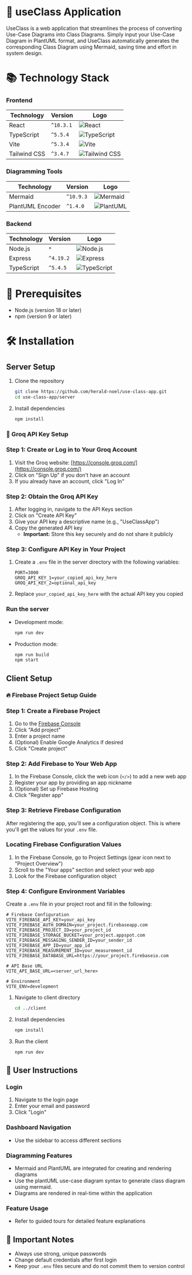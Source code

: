 # 🚀 useClass Application

UseClass is a web application that streamlines the process of converting Use-Case Diagrams into Class Diagrams. Simply input your Use-Case Diagram in PlantUML format, and UseClass automatically generates the corresponding Class Diagram using Mermaid, saving time and effort in system design.

# 📚 Technology Stack

### Frontend

| Technology   | Version   | Logo                                                                                                                    |
| ------------ | --------- | ----------------------------------------------------------------------------------------------------------------------- |
| React        | `^18.3.1` | ![React](https://img.shields.io/badge/React-61DAFB?style=for-the-badge&logo=react&logoColor=black)                      |
| TypeScript   | `^5.5.4`  | ![TypeScript](https://img.shields.io/badge/TypeScript-3178C6?style=for-the-badge&logo=typescript&logoColor=white)       |
| Vite         | `^5.3.4`  | ![Vite](https://img.shields.io/badge/Vite-646CFF?style=for-the-badge&logo=vite&logoColor=white)                         |
| Tailwind CSS | `^3.4.7`  | ![Tailwind CSS](https://img.shields.io/badge/Tailwind_CSS-38B2AC?style=for-the-badge&logo=tailwind-css&logoColor=white) |

### Diagramming Tools

| Technology       | Version   | Logo                                                                                                               |
| ---------------- | --------- | ------------------------------------------------------------------------------------------------------------------ |
| Mermaid          | `^10.9.3` | ![Mermaid](https://img.shields.io/badge/Mermaid-FF3670?style=for-the-badge&logo=markdown&logoColor=white)          |
| PlantUML Encoder | `^1.4.0`  | ![PlantUML](https://img.shields.io/badge/PlantUML-6DB33F?style=for-the-badge&logo=semanticuireact&logoColor=white) |

### Backend

| Technology | Version   | Logo                                                                                                              |
| ---------- | --------- | ----------------------------------------------------------------------------------------------------------------- |
| Node.js    | `*`       | ![Node.js](https://img.shields.io/badge/Node.js-339933?style=for-the-badge&logo=nodedotjs&logoColor=white)        |
| Express    | `^4.19.2` | ![Express](https://img.shields.io/badge/Express-000000?style=for-the-badge&logo=express&logoColor=white)          |
| TypeScript | `^5.4.5`  | ![TypeScript](https://img.shields.io/badge/TypeScript-3178C6?style=for-the-badge&logo=typescript&logoColor=white) |

# 🔧 Prerequisites

- Node.js (version 18 or later)
- npm (version 9 or later)

# 🛠️ Installation

## Server Setup

1. Clone the repository

   ```bash
   git clone https://github.com/herald-noel/use-class-app.git
   cd use-class-app/server
   ```

2. Install dependencies

   ```bash
   npm install
   ```

### 🔑 Groq API Key Setup

### Step 1: Create or Log in to Your Groq Account

1. Visit the Groq website: [https://console.groq.com/](https://console.groq.com/)
2. Click on "Sign Up" if you don't have an account
3. If you already have an account, click "Log In"

### Step 2: Obtain the Groq API Key

1. After logging in, navigate to the API Keys section
2. Click on "Create API Key"
3. Give your API key a descriptive name (e.g., "UseClassApp")
4. Copy the generated API key
   - **Important:** Store this key securely and do not share it publicly

### Step 3: Configure API Key in Your Project

1. Create a `.env` file in the server directory with the following variables:

   ```
   PORT=3000
   GROQ_API_KEY_1=your_copied_api_key_here
   GROQ_API_KEY_2=optional_api_key
   ```

2. Replace `your_copied_api_key_here` with the actual API key you copied

### Run the server

- Development mode:
  ```bash
  npm run dev
  ```
- Production mode:
  ```bash
  npm run build
  npm start
  ```

## Client Setup

### 🔥 Firebase Project Setup Guide

### Step 1: Create a Firebase Project

1. Go to the [Firebase Console](https://console.firebase.google.com/)
2. Click "Add project"
3. Enter a project name
4. (Optional) Enable Google Analytics if desired
5. Click "Create project"

### Step 2: Add Firebase to Your Web App

1. In the Firebase Console, click the web icon (`</>`) to add a new web app
2. Register your app by providing an app nickname
3. (Optional) Set up Firebase Hosting
4. Click "Register app"

### Step 3: Retrieve Firebase Configuration

After registering the app, you'll see a configuration object. This is where you'll get the values for your `.env` file.

### Locating Firebase Configuration Values

1. In the Firebase Console, go to Project Settings (gear icon next to "Project Overview")
2. Scroll to the "Your apps" section and select your web app
3. Look for the Firebase configuration object

### Step 4: Configure Environment Variables

Create a `.env` file in your project root and fill in the following:

```
# Firebase Configuration
VITE_FIREBASE_API_KEY=your_api_key
VITE_FIREBASE_AUTH_DOMAIN=your_project.firebaseapp.com
VITE_FIREBASE_PROJECT_ID=your_project_id
VITE_FIREBASE_STORAGE_BUCKET=your_project.appspot.com
VITE_FIREBASE_MESSAGING_SENDER_ID=your_sender_id
VITE_FIREBASE_APP_ID=your_app_id
VITE_FIREBASE_MEASUREMENT_ID=your_measurement_id
VITE_FIREBASE_DATABASE_URL=https://your_project.firebaseio.com

# API Base URL
VITE_API_BASE_URL=<server_url_here>

# Environment
VITE_ENV=development
```

1. Navigate to client directory

   ```bash
   cd ../client
   ```

2. Install dependencies

   ```bash
   npm install
   ```

3. Run the client
   ```bash
   npm run dev
   ```

## 📖 User Instructions

### Login

1. Navigate to the login page
2. Enter your email and password
3. Click "Login"

### Dashboard Navigation

- Use the sidebar to access different sections

### Diagramming Features

- Mermaid and PlantUML are integrated for creating and rendering diagrams
- Use the plantUML use-case diagram syntax to generate class diagram using mermaid.
- Diagrams are rendered in real-time within the application

### Feature Usage

- Refer to guided tours for detailed feature explanations

## 🚨 Important Notes

- Always use strong, unique passwords
- Change default credentials after first login
- Keep your `.env` files secure and do not commit them to version control

